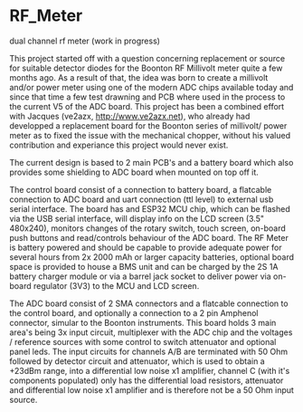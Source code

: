# RF_Meter
dual channel rf meter (work in progress)

This project started off with a question concerning replacement or source for
suitable detector diodes for the Boonton RF Millivolt meter quite a few months ago.
As a result of that, the idea was born to create a millivolt and/or power meter
using one of the modern ADC chips available today and since that time a few test
drawning and PCB where used in the process to the current V5 of the ADC board.
This project has been a combined effort with Jacques (ve2azx, http://www.ve2azx.net),
who already had developped a replacement board for the Boonton series of millivolt/
power meter as to fixed the issue with the mechanical chopper, without his valued
contribution and experiance this project would never exist.

The current design is based to 2 main PCB's and a battery board which also provides
some shielding to ADC board when mounted on top off it.

The control board consist of a connection to battery board, a flatcable connection
to ADC board and uart connection (ttl level) to external usb serial interface.
The board has and ESP32 MCU chip, which can be flashed via the USB serial interface,
will display info on the LCD screen (3.5" 480x240), monitors changes of the rotary
switch, touch screen, on-board push buttons and read/controls behaviour of the ADC
board. The RF Meter is battery powered and should be capable to provide adequate power
for several hours from 2x 2000 mAh or larger capacity batteries, optional board space
is provided to house a BMS unit and can be charged by the 2S 1A battery charger module
or via a barrel jack socket to deliver power via on-board regulator (3V3) to the MCU and
LCD screen.

The ADC board consist of 2 SMA connectors and a flatcable connection to the control board,
and optionally a connection to a 2 pin Amphenol connector, simular to the Boonton instruments.
This board holds 3 main area's being 3x input circuit, multiplexer with the ADC chip and the
voltages / reference sources with some control to switch attenuator and optional panel leds.
The input circuits for channels A/B are terminated with 50 Ohm followed by detector circuit
and attenuator, which is used to obtain a +23dBm range, into a differential low noise x1
amplifier, channel C (with it's components populated) only has the differential load resistors,
attenuator and differential low noise x1 amplifier and is therefore not be a 50 Ohm input source.
